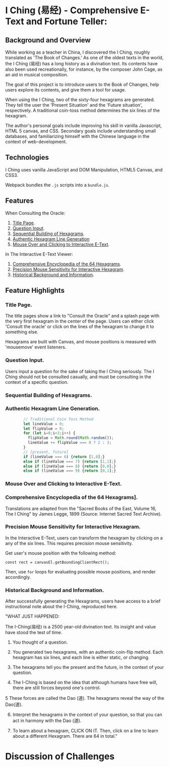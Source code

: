 # I Ching (易经) - Comprehensive E-Text and Fortune Teller:

## Background and Overview
While working as a teacher in China, I discovered the I Ching, roughly translated as 'The Book of Changes.' As one of the oldest texts in the world, the I Ching (易经) has a long history as a divination text. Its contents have also been used recreationally, for instance, by the composer John Cage, as an aid in musical composition.  

The goal of this project is to introduce users to the Book of Changes, help users explore its contents, and give them a tool for usage.

When using the I Ching, two of the sixty-four hexagrams are generated. They tell the user the 'Present Situation' and the 'Future situation', respectively. A traditional coin-toss method determines the six lines of the hexagram.  

The author's personal goals include improving his skill in vanilla Javascript, HTML 5 canvas, and CSS. Secondary goals include understanding small databases, and familiarizing himself with the Chinese language in the context of web-development.   

## Technologies

I Ching uses vanilla JavaScript and DOM Manipulation, HTML5 Canvas, and CSS3.

Webpack bundles the `.js` scripts into a `bundle.js`.

## Features

When Consulting the Oracle:
1. [Title Page](#splash).
2. [Question Input](#input).
3. [Sequential Building of Hexagrams](#build).
4. [Authentic Hexagram Line Generation](#generate)
5. [Mouse Over and Clicking to Interactive E-Text](#interpret).

In The Interactive E-Text Viewer:
1. [Comprehensive Encyclopedia of the 64 Hexagrams](#explore).
2. [Precision Mouse Sensitivity for Interactive Hexagram](#change-line).
3. [Historical Background and Information](#history).

## Feature Highlights

### <a name="splash"></a>Title Page.

The title pages show a link to "Consult the Oracle" and a splash page with the very first hexagram in the center of the page. Users can either click 'Consult the oracle' or click on the lines of the hexagram to change it to something else.

Hexagrams are built with Canvas, and mouse positions is measured with 'mousemove' event listeners.

### <a name="input"></a>Question Input.

Users input a question for the sake of taking the I Ching seriously.  The I Ching should not be consulted casually, and must be consulting in the context of a specific question.

### <a name="build"></a>Sequential Building of Hexagrams.



### <a name="generate"></a>Authentic Hexagram Line Generation.

```JavaScript
        // Traditional Coin Toss Method
        let lineValue = 0;
        let flipValue = 0;
        for (let i=0;i<3;i++) {
          flipValue = Math.round(Math.random());
          lineValue += flipValue === 0 ? 2 : 3;
        }
        // [present, future]
        if (lineValue === 6) {return [1,0];}
        else if (lineValue === 7) {return [1,1];}
        else if (lineValue === 8) {return [0,0];}
        else if (lineValue === 9) {return [0,1];}
```


### <a name="interpret"></a>Mouse Over and Clicking to Interactive E-Text.

### <a name="explore"></a>Comprehensive Encyclopedia of the 64 Hexagrams].

Translations are adapted from the "Sacred Books of the East, Volume 16, The I Ching" by James Legge, 1899 (Source: Internet Sacred Text Archive).

### <a name="change-line"></a>Precision Mouse Sensitivity for Interactive Hexagram.

In the Interactive E-Text, users can transform the hexagram by clicking on a any of the six lines. This requires precision mouse sensitivity.

Get user's mouse position with the following method:

`const rect = canvasEl.getBoundingClientRect();`

Then, use `for` loops for evaluating possible mouse positions, and render accordingly.



### <a name="history"></a>Historical Background and Information.

After successfully generating the Hexagrams, users have access to a brief instructional note about the I-Ching, reproduced here.

"WHAT JUST HAPPENED:

The I-Ching(易经) is a 2500 year-old divination text. Its insight and value have stood the test of time.

1. You thought of a question.

2. You generated two hexagrams, with an authentic coin-flip method. Each hexagram has six lines, and each line is either static, or changing.

3. The hexagrams tell you the present and the future, in the context of your question.

4. The I-Ching is based on the idea that although humans have free will, there are still forces beyond one's control.

5 These forces are called the Dao (道). The hexagrams reveal the way of the Dao(道).

6. Interpret the hexagrams in the context of your question, so that you can act in harmony with the Dao (道).

7. To learn about a hexagram, CLICK ON IT. Then, click on a line to learn about a different Hexagram. There are 64 in total."




# Discussion of Challenges
